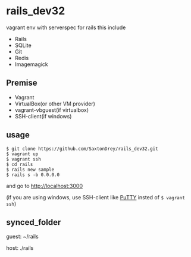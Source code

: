 # rails_dev32
vagrant env with serverspec for rails
this include
- Rails
- SQLite
- Git
- Redis
- Imagemagick

## Premise
- Vagrant
- VirtualBox(or other VM provider)
- vagrant-vbguest(if virtualbox)
- SSH-client(if windows)

## usage
```
$ git clone https://github.com/SaxtonDrey/rails_dev32.git
$ vagrant up
$ vagrant ssh
$ cd rails
$ rails new sample
$ rails s -b 0.0.0.0
```
and go to [http://localhost:3000](http://localhost:3000)

(if you are using windows, use SSH-client like [PuTTY](http://www.chiark.greenend.org.uk/~sgtatham/putty/) insted of ```$ vagrant ssh```)


## synced_folder
guest: ~/rails

host:  ./rails 
